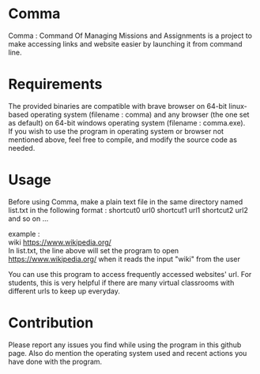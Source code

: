 # Comma

Comma : Command Of Managing Missions and Assignments is a project to make accessing links and website easier by launching it from command line.

# Requirements

The provided binaries are compatible with brave browser on 64-bit linux-based operating system (filename : comma) and any browser (the one set as default) on 64-bit windows operating system (filename : comma.exe).  
If you wish to use the program in operating system or browser not mentioned above, feel free to compile, and modify the source code as needed.

# Usage

Before using Comma, make a plain text file in the same directory named list.txt in the following format :
shortcut0 url0
shortcut1 url1
shortcut2 url2
and so on ...

example :  
wiki https://www.wikipedia.org/  
In list.txt, the line above will set the program to open https://www.wikipedia.org/ when it reads the input "wiki" from the user  

You can use this program to access frequently accessed websites' url. For students, this is very helpful if there are many virtual classrooms with different urls to keep up everyday.

# Contribution

Please report any issues you find while using the program in this github page. Also do mention the operating system used and recent actions you have done with the program.
